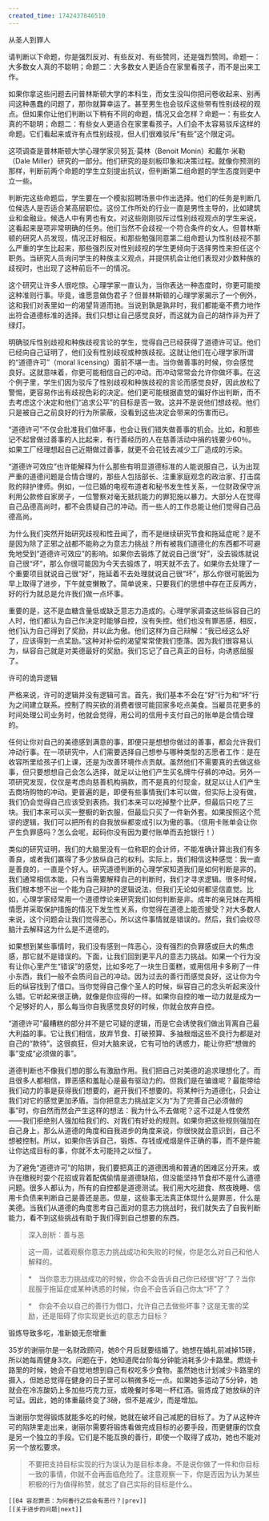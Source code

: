 ```yaml
---
created_time: 1742437846510
---
```

   

从圣人到罪人

请判断以下命题，你是强烈反对、有些反对、有些赞同，还是强烈赞同。命题一：大多数女人真的不聪明；命题二：大多数女人更适合在家里看孩子，而不是出来工作。

如果你拿这些问题去问普林斯顿大学的本科生，而女生没叫你把问卷收起来、别再问这种愚蠢的问题了，那你就算幸运了。甚至男生也会驳斥这些带有性别歧视的观点。但如果你让他们判断以下稍有不同的命题，情况又会怎样？命题一：有些女人真的不聪明；命题二：有些女人更适合在家里看孩子。人们会不太容易驳斥这样的命题。它们看起来或许有点性别歧视，但人们很难驳斥“有些”这个限定词。

这项调查是普林斯顿大学心理学家贝努瓦·莫林（Benoit Monin）和戴尔·米勒（Dale Miller）研究的一部分。他们研究的是刻板印象和决策过程。就像你预测的那样，判断前两个命题的学生立刻提出抗议，但判断第二组命题的学生态度则更中立一些。

判断完这些命题后，学生要在一个模拟招聘场景中作出选择。他们的任务是判断几位候选人是否适合某高层职位。这份工作所处的行业一直是男性主导的，比如建筑业和金融业。候选人中有男也有女。对这些刚刚驳斥过性别歧视观点的学生来说，这看起来是项非常明确的任务。他们当然不会歧视一个符合条件的女人。但普林斯顿的研究人员发现，情况正好相反。和那些勉强同意第二组命题认为性别歧视不那么严重的学生比起来，那些强烈反对性别歧视的学生更倾向于选择男性来担任这个职务。当研究人员询问学生的种族主义观点，并提供机会让他们表现对少数种族的歧视时，也出现了这种前后不一的情况。

这个研究让许多人很吃惊。心理学家一直认为，当你表达一种态度时，你更可能按这种准则行事。毕竟，谁愿意做伪君子？但普林斯顿的心理学家揭示了一个例外，这和我们对表里如一的渴望背道而驰。当说到孰是孰非时，我们都能毫不费力地作出符合道德标准的选择。我们只想让自己感觉良好，而这就为自己的胡作非为开了绿灯。

明确驳斥性别歧视和种族歧视言论的学生，觉得自己已经获得了道德许可证。他们已经向自己证明了，他们没有性别歧视或种族歧视。这就让他们在心理学家所谓的“道德许可”（moral licensing）面前不堪一击。当你做善事的时候，你会感觉良好。这就意味着，你更可能相信自己的冲动。而冲动常常会允许你做坏事。在这个例子里，学生们因为驳斥了性别歧视和种族歧视的言论而感觉良好，因此放松了警惕，更容易作出有歧视色彩的决定。他们更可能根据直觉的偏好作出判断，而不去考虑这个决定和他们“追求公平”的目标是否一致。这并不是说他们想歧视。他们只是被自己之前良好的行为所蒙蔽，没看到这些决定会带来的伤害而已。

“道德许可”不仅会批准我们做坏事，也会让我们错失做善事的机会。比如，和那些记不起曾做过善事的人比起来，有行善经历的人在慈善活动中捐的钱要少60％。如果工厂经理想起自己近期做过善事，就更不会花钱去减少工厂造成的污染。

“道德许可效应”也许能解释为什么那些有明显道德标准的人能说服自己，认为出现严重的道德问题是合情合理的，那些人包括部长、注重家庭观念的政治家、打击腐败的辩护律师。例如，一位已婚的电视布道者和秘书发生性关系，一位财政保守派利用公款修自家房子，一位警察对毫无抵抗能力的罪犯施以暴力。大部分人在觉得自己品德高尚时，都不会质疑自己的冲动。而一些人的工作总能让他们觉得自己品德高尚。

为什么我们突然开始研究歧视和性丑闻了，而不是继续研究节食和拖延症呢？是不是因为除了正邪之战都不能称之为意志力挑战？所有被我们道德化的东西都不可避免地受到“道德许可效应”的影响。如果你去锻炼了就说自己很“好”，没去锻炼就说自己很“坏”，那么你很可能因为今天去锻炼了，明天就不去了。如果你去处理了一个重要项目就说自己很“好”，拖延着不去处理就说自己很“坏”，那么你很可能因为早上取得了进步，下午就变懒散了。简单说来，只要我们的思想中存在正反两方，好的行为就总是允许我们做一点坏事。

重要的是，这不是血糖含量低或缺乏意志力造成的。心理学家调查这些纵容自己的人时，他们都认为自己作决定时能够自控，没有失控。他们也没有罪恶感，相反，他们认为自己得到了奖励，并以此为傲。他们这样为自己辩解：“我已经这么好了，应该得到一点奖励。”这种对补偿的渴望常常使我们堕落。因为我们很容易认为，纵容自己就是对美德最好的奖励。我们忘记了自己真正的目标，向诱惑屈服了。

许可的诡异逻辑

严格来说，许可的逻辑并没有逻辑可言。首先，我们基本不会在“好”行为和“坏”行为之间建立联系。控制了购买欲的消费者很可能回家多吃点美食。当雇员花更多的时间处理公司业务时，他就会觉得，用公司的信用卡支付自己的账单是合情合理的。

任何让你对自己的美德感到满意的事，即便只是想想你做过的善事，都会允许我们冲动行事。在一项研究中，人们需要选择自己想参与哪种类型的志愿者工作：是在收容所里给孩子们上课，还是为改善环境作点贡献。虽然他们不需要真的去做这些事，但只要想想自己会怎么选择，就足以让他们产生买名牌牛仔裤的冲动。另外一项研究发现，仅仅是考虑向慈善机构捐款，而不是真的付现金，就足以让人们产生去商场购物的冲动。更普遍的是，即便有些事情我们本可以做，但实际上没有做，我们仍会觉得自己应该受到表扬。我们本来可以吃掉整个比萨，但最后只吃了三块。我们本来可以买一整橱的新衣服，但最后只买了一件新外套。如果按照这个荒谬的逻辑，我们可以把所有的自我放纵都变成引以为傲的事。（信用卡账单会让你产生负罪感吗？怎么会呢，起码你没有因为要付账单而去抢银行！）

类似的研究证明，我们的大脑里没有一位称职的会计师，不能准确计算出我们有多善良，或者我们赢得了多少放纵自己的权利。实际上，我们相信这种感觉：我一直是善良的，一直是个好人。研究道德判断的心理学家知道我们是如何判断是非的。我们通常相信本能，只有当需要解释自己的判断时，我们才寻求逻辑。很多时候，我们根本想不出一个能为自己辩护的逻辑说法，但我们无论如何都坚信直觉。比如，心理学家经常用一个道德悖论来研究我们如何判断是非。成年的亲兄妹在两相情愿并采取保护措施的情况下发生性关系，你觉得在道德上能否接受？对大多数人来说，这个问题会让我们觉得恶心，所以这件事情就是错误的。然后，我们会绞尽脑汁去解释这为什么是不道德的。

如果想到某些事情时，我们没有感到一阵恶心，没有强烈的负罪感或巨大的焦虑感，那它就不是错误的。下面，让我们回到更平凡的意志力挑战。如果一个行为没有让你心里产生“错误”的感觉，比如多吃了一块生日蛋糕，或用信用卡多刷了一件小东西，我们一般不会质问自己的冲动。因为过去的善行而感觉良好，这让你为今后的纵容找到了借口。当你觉得自己像个圣人的时候，纵容自己的念头听起来没什么错。它听起来很正确，就像是你应得的一样。如果你自控的唯一动力就是成为一个足够好的人，那么每当你自我感觉良好的时候，你就会放弃自控。

“道德许可”最糟糕的部分并不是它可疑的逻辑，而是它会诱使我们做出背离自己最大利益的事。它让我们相信，放弃节食、打破预算、多抽根烟这些不良行为都是对自己的“款待”。这很疯狂，但对大脑来说，它有可怕的诱惑力，能让你把“想做的事”变成“必须做的事”。

道德判断也不像我们想的那么有激励作用。我们把自己对美德的追求理想化了。而且很多人都相信，罪恶感和羞耻心是最有驱动力的。但我们是在骗谁呢？最能带给我们动力的事是获得我们想要的，避开我们不想要的。将某种行为道德化，只会让我们对它的感觉更加矛盾。当你把意志力挑战定义为“为了完善自己必须做的事”时，你自然而然会产生这样的想法：我为什么不去做呢？这不过是人性使然——我们拒绝别人强加给我们的、对我们有好处的规则。如果你把这些规则强加在自己身上，那么从道德的角度和自我进步的角度来说，你很快就会意识到，自己不想被控制。所以，如果你告诉自己，锻炼、存钱或戒烟是件正确的事，而不是件能让你达成目标的事，你就不太可能持之以恒了。

为了避免“道德许可”的陷阱，我们要把真正的道德困境和普通的困难区分开来。或许在缴税时耍个花招或背着配偶偷情是道德缺陷，但没能坚持节食却不是什么道德问题。很多人都认为，所有的自控都是道德测试。我们用大吃甜食、熬夜晚睡、信用卡负债来判断自己是善还是恶。但是，这些事无法真正体现什么是罪恶，什么是美德。当我们从道德的角度思考自己面对的意志力挑战时，我们就失去了自我判断能力，看不到这些挑战有助于我们得到自己想要的东西。

> 深入剖析：善与恶

> 这一周，试着观察你意志力挑战成功和失败的时候，你是怎么对自己和他人解释的。

> \*　当你意志力挑战成功的时候，你会不会告诉自己你已经很“好”了？当你屈服于拖延症或某种诱惑的时候，你会不会告诉自己你太“坏”了？

> \*　你会不会以自己的善行为借口，允许自己去做些坏事？这是无害的奖励，还是阻碍了你实现更长远的意志力目标？

锻炼导致多吃，准新娘无奈增重

35岁的谢丽尔是一名财政顾问，她8个月后就要结婚了。她想在婚礼前减掉15磅，所以她每周健身3次。问题在于，她知道爬台阶每分钟能消耗多少卡路里。燃烧卡路里的时候，她会不自觉地想到自己有权吃多少食物。虽然她也计划减少卡路里的摄入，但她总觉得在健身的日子里可以稍微多吃一点。如果她多运动了5分钟，她就会在冷冻酸奶上多加些巧克力豆，或晚餐时多喝一杯红酒。锻炼成了她放纵的许可证。因此，她的体重最终变了3磅，但不是减少，而是增加。

当谢丽尔觉得锻炼就能多吃的时候，她就在破坏自己减肥的目标了。为了从这种许可的陷阱里走出来，谢丽尔需要将锻炼看做完成目标的必要手段，而更健康的饮食是另一个独立的手段。它们是不能互换的善行，即使一个取得了成功，她也不能对另一个放松要求。

> 不要把支持目标实现的行为误认为是目标本身。不是说你做了一件和你目标一致的事情，你就不会再面临危险了。注意观察一下，你是否因为认为某些积极的行为值得称赞，就忘了自己实际的目标是什么。

```booknav
[[04 容忍罪恶：为何善行之后会有恶行？|prev]]
[[关于进步的问题|next]]
```